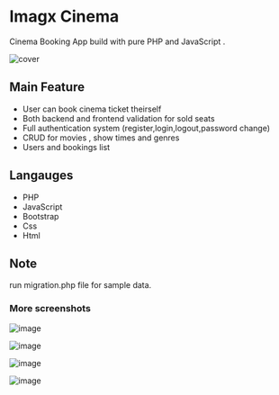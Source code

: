 
# Imagx Cinema

Cinema Booking App build with pure PHP and JavaScript .


![cover](https://cdn.sanity.io/images/4c770ksx/production/fd1e3f95a5be207c5e6745486a0ae6b95ead1cfa-1366x768.png?w=1280)

## Main Feature
- User can book cinema ticket theirself
- Both backend and frontend validation for sold seats
- Full authentication system (register,login,logout,password change)
- CRUD for movies , show times and genres
- Users and bookings list

## Langauges
- PHP
- JavaScript
- Bootstrap
- Css
- Html

## Note
run migration.php file for sample data.

### More screenshots
![image](https://cdn.sanity.io/images/4c770ksx/production/f8d730c2e7f44d373fdd6f723370f5e1061d080e-1366x768.png?w=800&fit=max&auto=format)

![image](https://cdn.sanity.io/images/4c770ksx/production/43b696525690927f3d76ed66c6332f253131032c-1366x768.png?w=800&fit=max&auto=format)

![image](https://cdn.sanity.io/images/4c770ksx/production/7743b5f1bd1bad0ebb56940be839db4420ed3a51-1366x768.png?w=800&fit=max&auto=format)

![image](https://cdn.sanity.io/images/4c770ksx/production/76c16d49f2249e4930d32192cd1d041231223cef-1366x768.png?w=800&fit=max&auto=format)

